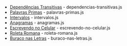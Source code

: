 

* [Dependências Transitivas](http://dojopuzzles.com/problemas/exibe/dependencias-transitivas/) - dependencias-transitivas.js
* [Palavras Primas](http://dojopuzzles.com/problemas/exibe/palavras-primas/) - palavras-primas.js
* [Intervalos](http://dojopuzzles.com/problemas/exibe/intervalos/) - intervalos.js
* [Anagramas](http://dojopuzzles.com/problemas/exibe/anagramas/) - anagramas.js
* [Escrevendo no Celular](http://dojopuzzles.com/problemas/exibe/escrevendo-no-celular/) - escrevendo-no-celular.js
* [Roleta Romana](http://dojopuzzles.com/problemas/exibe/roleta-romana/) - roleta-romana.js
* [Buraco nas Letras](http://dojopuzzles.com/problemas/exibe/buracos-nas-letras/) - buraco-nas-letras.js
